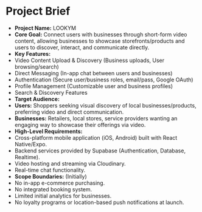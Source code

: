 # Project Brief

* **Project Name:** LOOKYM
* **Core Goal:** Connect users with businesses through short-form video content, allowing businesses to showcase storefronts/products and users to discover, interact, and communicate directly.
* **Key Features:**
* Video Content Upload & Discovery (Business uploads, User browsing/search)
* Direct Messaging (In-app chat between users and businesses)
* Authentication (Secure user/business roles, email/pass, Google OAuth)
* Profile Management (Customizable user and business profiles)
* Search & Discovery Features
* **Target Audience:**
* **Users:** Shoppers seeking visual discovery of local businesses/products, preferring video and direct communication.
* **Businesses:** Retailers, local stores, service providers wanting an engaging way to showcase their offerings via video.
* **High-Level Requirements:**
* Cross-platform mobile application (iOS, Android) built with React Native/Expo.
* Backend services provided by Supabase (Authentication, Database, Realtime).
* Video hosting and streaming via Cloudinary.
* Real-time chat functionality.
* **Scope Boundaries:** (Initially)
* No in-app e-commerce purchasing.
* No integrated booking system.
* Limited initial analytics for businesses.
* No loyalty programs or location-based push notifications at launch.
